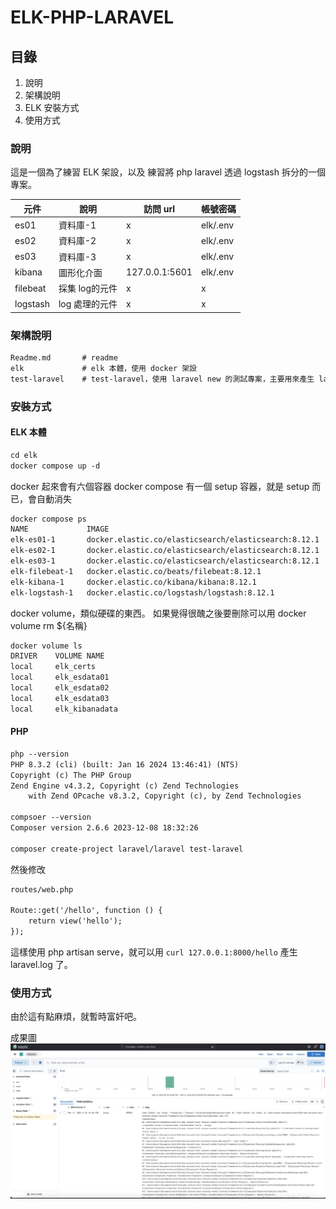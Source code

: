 # ELK-PHP-LARAVEL

## 目錄

1. 說明
1. 架構說明
1. ELK 安裝方式
1. 使用方式

### 說明

這是一個為了練習 ELK 架設，以及 練習將 php laravel 透過 logstash 拆分的一個專案。

|  元件 | 說明 | 訪問 url | 帳號密碼 |
| ---- | ---- | --- | --- |
| es01 | 資料庫-1 | x | elk/.env |
| es02 | 資料庫-2 | x | elk/.env |
| es03 | 資料庫-3 | x | elk/.env |
| kibana | 圖形化介面 | 127.0.0.1:5601 | elk/.env |
| filebeat | 採集 log的元件 | x | x |
| logstash | log 處理的元件 | x | x |

### 架構說明

```txt
Readme.md       # readme  
elk             # elk 本體，使用 docker 架設
test-laravel    # test-laravel，使用 laravel new 的測試專案，主要用來產生 laravel log 
```

### 安裝方式

#### ELK 本體

```txt
cd elk 
docker compose up -d 
```

docker 起來會有六個容器
docker compose 有一個 setup 容器，就是 setup 而已，會自動消失

```txt
docker compose ps 
NAME             IMAGE                                                  COMMAND                   SERVICE    CREATED         STATUS                   PORTS
elk-es01-1       docker.elastic.co/elasticsearch/elasticsearch:8.12.1   "/bin/tini -- /usr/l…"   es01       4 minutes ago   Up 4 minutes (healthy)   0.0.0.0:9200->9200/tcp, 9300/tcp
elk-es02-1       docker.elastic.co/elasticsearch/elasticsearch:8.12.1   "/bin/tini -- /usr/l…"   es02       4 minutes ago   Up 4 minutes (healthy)   9200/tcp, 9300/tcp
elk-es03-1       docker.elastic.co/elasticsearch/elasticsearch:8.12.1   "/bin/tini -- /usr/l…"   es03       4 minutes ago   Up 4 minutes (healthy)   9200/tcp, 9300/tcp
elk-filebeat-1   docker.elastic.co/beats/filebeat:8.12.1                "/usr/bin/tini -- /u…"   filebeat   4 minutes ago   Up 4 minutes
elk-kibana-1     docker.elastic.co/kibana/kibana:8.12.1                 "/bin/tini -- /usr/l…"   kibana     4 minutes ago   Up 4 minutes (healthy)   0.0.0.0:5601->5601/tcp
elk-logstash-1   docker.elastic.co/logstash/logstash:8.12.1             "/usr/local/bin/dock…"   logstash   4 minutes ago   Up 4 minutes             5044/tcp, 9600/tcp
```

docker volume，類似硬碟的東西。
如果覺得很醜之後要刪除可以用 docker volume rm ${名稱}

```txt
docker volume ls 
DRIVER    VOLUME NAME
local     elk_certs
local     elk_esdata01
local     elk_esdata02
local     elk_esdata03
local     elk_kibanadata
```

#### PHP 

```txt
php --version
PHP 8.3.2 (cli) (built: Jan 16 2024 13:46:41) (NTS)
Copyright (c) The PHP Group
Zend Engine v4.3.2, Copyright (c) Zend Technologies
    with Zend OPcache v8.3.2, Copyright (c), by Zend Technologies

compsoer --version
Composer version 2.6.6 2023-12-08 18:32:26

composer create-project laravel/laravel test-laravel
```

然後修改

```txt
routes/web.php 

Route::get('/hello', function () {
    return view('hello');
});
```

這樣使用 php artisan serve，就可以用 `curl 127.0.0.1:8000/hello` 產生 laravel.log 了。

### 使用方式

由於這有點麻煩，就暫時富奸吧。

成果圖
![kibana-1](./picture/ELK-logstash-laravel.png)